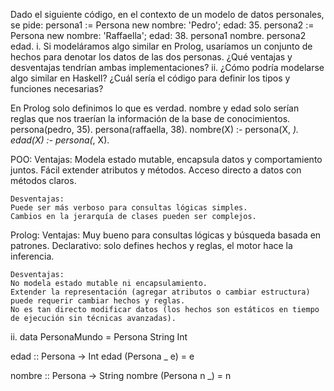 Dado el siguiente código, en el contexto de un modelo de datos personales, se pide:
persona1 := Persona new nombre: 'Pedro'; edad: 35.
persona2 := Persona new nombre: 'Raffaella'; edad: 38.
persona1 nombre.
persona2 edad.
i. Si modeláramos algo similar en Prolog, usaríamos un conjunto de hechos para denotar los datos de las dos
personas. ¿Qué ventajas y desventajas tendrían ambas implementaciones?
ii. ¿Cómo podría modelarse algo similar en Haskell? ¿Cuál sería el código para definir los tipos y funciones
necesarias?

En Prolog solo definimos lo que es verdad. nombre y edad solo serían reglas que nos traerían la información de la base de conocimientos.
persona(pedro, 35).
persona(raffaella, 38).
nombre(X) :- persona(X, _).
edad(X) :- persona(_, X).

POO:
    Ventajas:
    Modela estado mutable, encapsula datos y comportamiento juntos.
    Fácil extender atributos y métodos.
    Acceso directo a datos con métodos claros.

    Desventajas:
    Puede ser más verboso para consultas lógicas simples.
    Cambios en la jerarquía de clases pueden ser complejos.

Prolog:
    Ventajas:
    Muy bueno para consultas lógicas y búsqueda basada en patrones.
    Declarativo: solo defines hechos y reglas, el motor hace la inferencia.

    Desventajas:
    No modela estado mutable ni encapsulamiento.
    Extender la representación (agregar atributos o cambiar estructura) puede requerir cambiar hechos y reglas.
    No es tan directo modificar datos (los hechos son estáticos en tiempo de ejecución sin técnicas avanzadas).


ii. data PersonaMundo = Persona String Int


edad :: Persona -> Int
edad (Persona _ e) = e

nombre :: Persona -> String
nombre (Persona n _) = n

